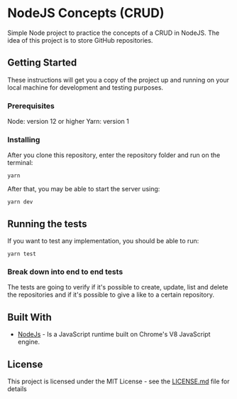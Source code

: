 # NodeJS Concepts (CRUD)

Simple Node project to practice the concepts of a CRUD in NodeJS. The idea of this project is to store GitHub repositories.

## Getting Started

These instructions will get you a copy of the project up and running on your local machine for development and testing purposes.

### Prerequisites

Node: version 12 or higher
Yarn: version 1

### Installing

After you clone this repository, enter the repository folder and run on the terminal:
```
yarn
```

After that, you may be able to start the server using:

```
yarn dev
```

## Running the tests

If you want to test any implementation, you should be able to run:

```
yarn test
```

### Break down into end to end tests

The tests are going to verify if it's possible to create, update, list and delete the repositories and if it's possible to give a like to a certain repository.


## Built With

* [NodeJs](https://nodejs.org/en/) - Is a JavaScript runtime built on Chrome's V8 JavaScript engine.


## License

This project is licensed under the MIT License - see the [LICENSE.md](https://github.com/twistershark/conceitos-nodejs/blob/master/LICENSE) file for details



